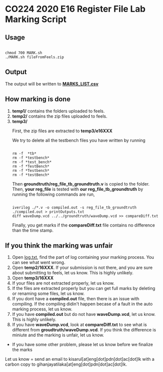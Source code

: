 # CO224 2020 E16 Register File Lab Marking Script

## Usage

<pre><code>
chmod 700 MARK.sh
./MARK.sh fileFromFeels.zip
</code></pre>

## Output
The output will be written to **[MARKS_LIST.csv](MARKS_LIST.csv)**

## How marking is done

<ol>
<li><b>temp1/</b> contains the folders uploaded to feels.</li>
<li><b>temp2/</b> contains the zip files uploaded to feels.</li>
<li><b>temp3/</b><br>

First, the zip files are extracted to <b>temp3/e16XXX</b><br>

We try to delete all the testbench files you have written by running<br>
<pre><code>
rm -f  *tb*
rm -f *testbench*
rm -f *test_bench*
rm -f *TestBench*
rm -f *Testbench*
rm -f *testBench*
</code></pre>

Then <b>groundtruth/reg_file_tb_groundtruth.v</b> is copied to the folder.<br>
Then, <b>your reg_file</b> is tested with <b>our reg_file_tb_groundtruth</b> by running the following commands are run,<br>
<pre><code>
iverilog ./*.v -o compiled.out -s reg_file_tb_groundtruth
./compiled.out > printOutputs.txt
diff waveDump.vcd ../../groundtruth/waveDump.vcd >> compareDiff.txt
</code></pre>

Finally, you get marks if the <b>compareDiff.txt</b> file contains no difference than the time stamp.
</ol>

## If you think the marking was unfair

<ol>
    <li>Open <a href="log.txt">log.txt</a>, find the part of log containing your marking process. You can see what went wrong.</li>
    <li>Open <b>temp2/16XXX</b>. If your submission is not there, and you are sure about submitting to feels, let us know. This is highly unlikely.</li>
    <li>Open <b>temp3/16XXX</b></li>
    <li>If your files are not extracted properly, let us know.</li>
    <li>If the files are extracted properly but you can get full marks by deleting or renaming some files, let us know.</li>
    <li>If you dont have a <b>compiled.out</b> file, then there is an issue with compiling. If the compiling didin't happen becase of a fault in the auto marking process, let us know.</li>
    <li>If you have <b>compiled.out</b> but do not have <b>waveDump.vcd</b>, let us know. This is highly unlikely.</li>
    <li>If you have <b>waveDump.vcd</b>, look at <b>compareDiff.txt</b> to see what is different from <b>groudtruth/waveDump.vcd</b>. If you think the difference is miniute and the marking is unfair, let us know.</li>
</ol>
<ul>
    <li>If you have some other problem, please let us know before we finalize the marks</li>
</ul>

Let us know = send an email to kisarul[at]eng[dot]pdn[dot]ac[dot]lk with a carbon copy to gihanjayatilaka[at]eng[dot]pdn[dot]ac[dot]lk.